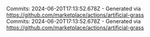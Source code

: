 Commits: 2024-06-20T17:13:52.678Z - Generated via https://github.com/marketplace/actions/artificial-grass
<br>
Commits: 2024-06-20T17:13:52.678Z - Generated via https://github.com/marketplace/actions/artificial-grass
<br>
